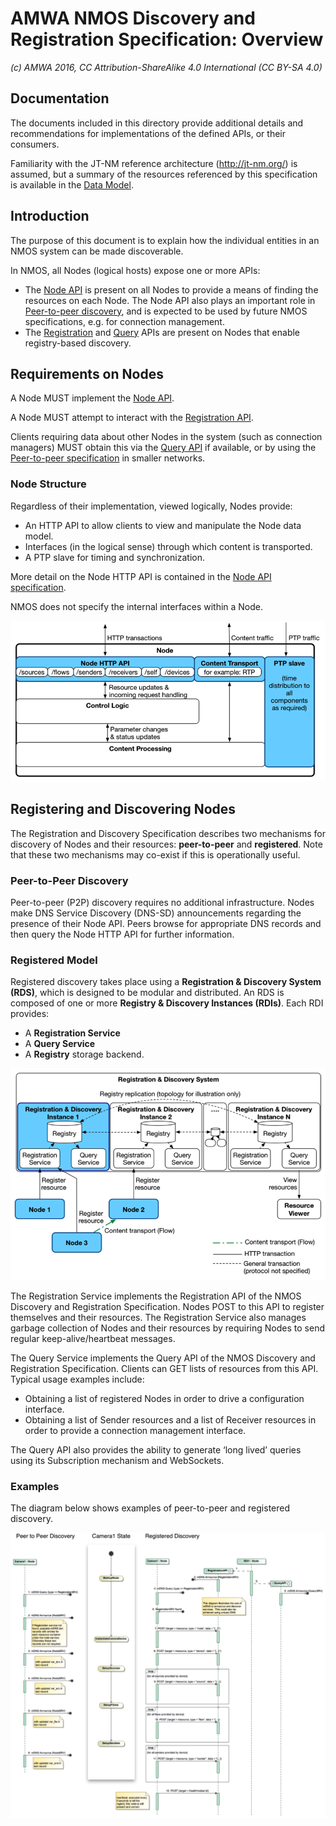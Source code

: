 # AMWA NMOS Discovery and Registration Specification: Overview

_(c) AMWA 2016, CC Attribution-ShareAlike 4.0 International (CC BY-SA 4.0)_

## Documentation

The documents included in this directory provide additional details and recommendations for implementations of the defined APIs, or their consumers.

Familiarity with the JT-NM reference architecture (<http://jt-nm.org/>) is assumed, but a summary of the resources referenced by this specification is available in the [Data Model](5.0.%20Data%20Model.md).

## Introduction

The purpose of this document is to explain how the individual entities in an NMOS system can be made discoverable.

In NMOS, all Nodes (logical hosts) expose one or more APIs:

* The [Node API](../APIs/NodeAPI.raml) is present on all Nodes to provide a means of finding the resources on each Node. The Node API also plays an important role in [Peer-to-peer discovery](3.2.%20Discovery%20-%20Peer%20to%20Peer%20Operation.md), and is expected to be used by future NMOS specifications, e.g. for connection management.
* The [Registration](../APIs/RegistrationAPI.raml) and [Query](../APIs/QueryAPI.raml) APIs are present on Nodes that enable registry-based discovery.

## Requirements on Nodes

A Node MUST implement the [Node API](../APIs/NodeAPI.raml).

A Node MUST attempt to interact with the [Registration API](../APIs/RegistrationAPI.raml).

Clients requiring data about other Nodes in the system (such as connection managers) MUST obtain this via the [Query API](../APIs/QueryAPI.raml) if available, or by using the [Peer-to-peer specification](3.2.%20Discovery%20-%20Peer%20to%20Peer%20Operation.md) in smaller networks.

### Node Structure

Regardless of their implementation, viewed logically, Nodes provide:

* An HTTP API to allow clients to view and manipulate the Node data model.
* Interfaces (in the logical sense) through which content is transported.
* A PTP slave for timing and synchronization.

More detail on the Node HTTP API is contained in the [Node API specification](../APIs/NodeAPI.raml).

NMOS does not specify the internal interfaces within a Node.

![Node Components](images/node-components.png)

## Registering and Discovering Nodes

The Registration and Discovery Specification describes two mechanisms for discovery of Nodes and their resources: **peer-to-peer** and **registered**. Note that these two mechanisms may co-exist if this is operationally useful.

### Peer-to-Peer Discovery

Peer-to-peer (P2P) discovery requires no additional infrastructure. Nodes make DNS Service Discovery (DNS-SD) announcements regarding the presence of their Node API. Peers browse for appropriate DNS records and then query the Node HTTP API for further information.

### Registered Model

Registered discovery takes place using a **Registration & Discovery System (RDS)**, which is designed to be modular and distributed. An RDS is composed of one or more **Registry & Discovery Instances (RDIs)**. Each RDI provides:

* A **Registration Service**
* A **Query Service**
* A **Registry** storage backend.

![Registration and Discovery](images/registration-and-discovery.png)

The Registration Service implements the Registration API of the NMOS Discovery and Registration Specification. Nodes POST to this API to register themselves and their resources. The Registration Service also manages garbage collection of Nodes and their resources by requiring Nodes to send regular keep-alive/heartbeat messages.

The Query Service implements the Query API of the NMOS Discovery and Registration Specification. Clients can GET lists of resources from this API. Typical usage examples include:

* Obtaining a list of registered Nodes in order to drive a configuration interface.
* Obtaining a list of Sender resources and a list of Receiver resources in order to provide a connection management interface.

The Query API also provides the ability to generate ‘long lived’ queries using its Subscription mechanism and WebSockets.

### Examples

The diagram below shows examples of peer-to-peer and registered discovery.

![Registration Sequence](images/registration-sequence.png)
